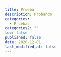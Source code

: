 ```yaml
---
title: Prueba
description: Probando
categories:
  - Pruebas
categories2: ""
toc: false
published: false
date: 2020-12-01
last_modified_at: false
---
```

